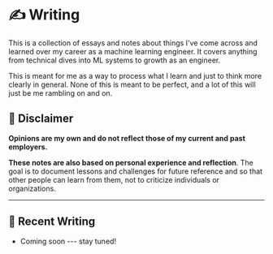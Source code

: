 # ✍️ Writing

This is a collection of essays and notes about things I've come across and learned over my career as a machine learning engineer. It covers anything from technical dives into ML systems to growth as an engineer.

This is meant for me as a way to process what I learn and just to think more clearly in general. None of this is meant to be perfect, and a lot of this will just be me rambling on and on.

## 📎 Disclaimer

**Opinions are my own and do not reflect those of my current and past employers.**

**These notes are also based on personal experience and reflection**. The goal is to document lessons and challenges for future reference and so that other people can learn from them, not to criticize individuals or organizations.

---

## 🧠 Recent Writing

- Coming soon --- stay tuned!
